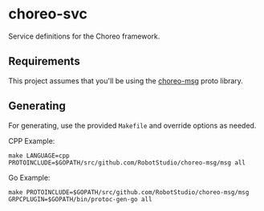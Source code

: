 # choreo-svc

Service definitions for the Choreo framework.


## Requirements

This project assumes that you'll be using the [choreo-msg](https://github.com/RobotStudio/choreo-msg) proto library.


## Generating

For generating, use the provided `Makefile` and override options as needed.

CPP Example:

    make LANGUAGE=cpp PROTOINCLUDE=$GOPATH/src/github.com/RobotStudio/choreo-msg/msg all

Go Example:

    make PROTOINCLUDE=$GOPATH/src/github.com/RobotStudio/choreo-msg/msg GRPCPLUGIN=$GOPATH/bin/protoc-gen-go all
